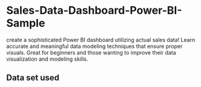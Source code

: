 # Sales-Data-Dashboard-Power-BI-Sample
create a sophisticated Power BI dashboard utilizing actual sales data! Learn accurate and meaningful data modeling techniques that ensure proper visuals. Great for beginners and those wanting to improve their data visualization and modeling skills.
## Data set used
